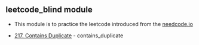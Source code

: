 ## leetcode_blind module

* This module is to practice the leetcode introduced from the [needcode.io](https://neetcode.io/practice)

* [217. Contains Duplicate](https://leetcode.com/problems/contains-duplicate/) - contains_duplicate
